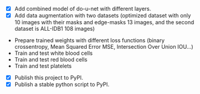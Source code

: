 - [x] Add combined model of do-u-net with different layers.
- [x] Add data augmentation with two datasets (optimized dataset with only 10 images with their masks and edge-masks 13 images, and the second dataset is ALL-IDB1 108 images)
- Prepare trained weights with different loss functions (binary crossentropy, Mean Squared Error MSE, Intersection Over Union IOU...)
- Train and test white blood cells
- Train and test red blood cells
- Train and test platelets
- [x] Publish this project to PyPI.
- [x] Publish a stable python script to PyPI.
